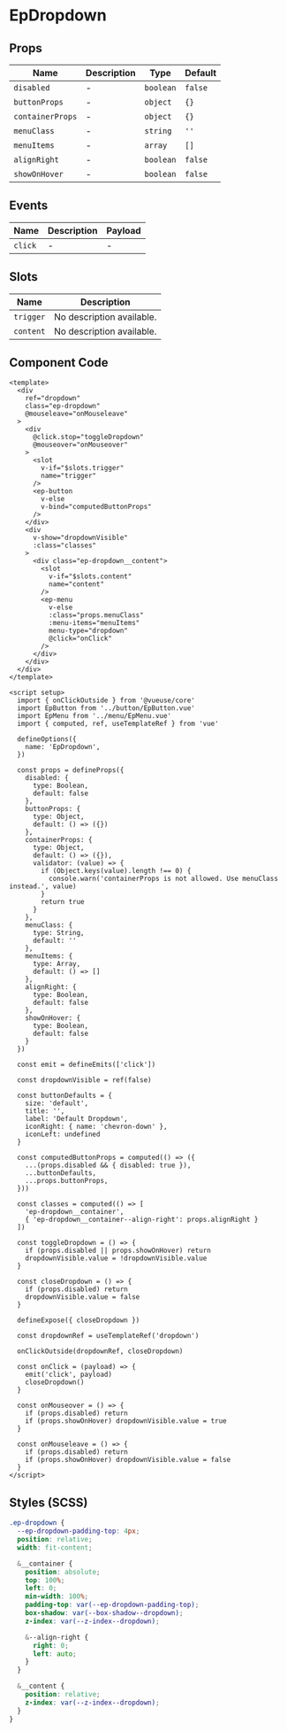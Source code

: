# EpDropdown



## Props
| Name | Description | Type | Default |
|------|-------------|------|---------|
| `disabled` | - | `boolean` | `false` |
| `buttonProps` | - | `object` | `{}` |
| `containerProps` | - | `object` | `{}` |
| `menuClass` | - | `string` | `''` |
| `menuItems` | - | `array` | `[]` |
| `alignRight` | - | `boolean` | `false` |
| `showOnHover` | - | `boolean` | `false` |

## Events
| Name    | Description                 | Payload    |
|---------|-----------------------------|------------|
| `click` | - | - |

## Slots
| Name | Description |
|------|-------------|
| `trigger` | No description available. |
| `content` | No description available. |

## Component Code

```vue
<template>
  <div
    ref="dropdown"
    class="ep-dropdown"
    @mouseleave="onMouseleave"
  >
    <div
      @click.stop="toggleDropdown"
      @mouseover="onMouseover"
    >
      <slot
        v-if="$slots.trigger"
        name="trigger"
      />
      <ep-button
        v-else
        v-bind="computedButtonProps"
      />
    </div>
    <div
      v-show="dropdownVisible"
      :class="classes"
    >
      <div class="ep-dropdown__content">
        <slot
          v-if="$slots.content"
          name="content"
        />
        <ep-menu
          v-else
          :class="props.menuClass"
          :menu-items="menuItems"
          menu-type="dropdown"
          @click="onClick"
        />
      </div>
    </div>
  </div>
</template>

<script setup>
  import { onClickOutside } from '@vueuse/core'
  import EpButton from '../button/EpButton.vue'
  import EpMenu from '../menu/EpMenu.vue'
  import { computed, ref, useTemplateRef } from 'vue'

  defineOptions({
    name: 'EpDropdown',
  })

  const props = defineProps({
    disabled: {
      type: Boolean,
      default: false
    },
    buttonProps: {
      type: Object,
      default: () => ({})
    },
    containerProps: {
      type: Object,
      default: () => ({}),
      validator: (value) => {
        if (Object.keys(value).length !== 0) {
          console.warn('containerProps is not allowed. Use menuClass instead.', value)
        }
        return true
      }
    },
    menuClass: {
      type: String,
      default: ''
    },
    menuItems: {
      type: Array,
      default: () => []
    },
    alignRight: {
      type: Boolean,
      default: false
    },
    showOnHover: {
      type: Boolean,
      default: false
    }
  })

  const emit = defineEmits(['click'])

  const dropdownVisible = ref(false)

  const buttonDefaults = {
    size: 'default',
    title: '',
    label: 'Default Dropdown',
    iconRight: { name: 'chevron-down' },
    iconLeft: undefined
  }

  const computedButtonProps = computed(() => ({
    ...(props.disabled && { disabled: true }),
    ...buttonDefaults,
    ...props.buttonProps,
  }))

  const classes = computed(() => [
    'ep-dropdown__container',
    { 'ep-dropdown__container--align-right': props.alignRight }
  ])

  const toggleDropdown = () => {
    if (props.disabled || props.showOnHover) return
    dropdownVisible.value = !dropdownVisible.value
  }

  const closeDropdown = () => {
    if (props.disabled) return
    dropdownVisible.value = false
  }

  defineExpose({ closeDropdown })

  const dropdownRef = useTemplateRef('dropdown')

  onClickOutside(dropdownRef, closeDropdown)

  const onClick = (payload) => {
    emit('click', payload)
    closeDropdown()
  }

  const onMouseover = () => {
    if (props.disabled) return
    if (props.showOnHover) dropdownVisible.value = true
  }

  const onMouseleave = () => {
    if (props.disabled) return
    if (props.showOnHover) dropdownVisible.value = false
  }
</script>

```

## Styles (SCSS)

```scss
.ep-dropdown {
  --ep-dropdown-padding-top: 4px;
  position: relative;
  width: fit-content;

  &__container {
    position: absolute;
    top: 100%;
    left: 0;
    min-width: 100%;
    padding-top: var(--ep-dropdown-padding-top);
    box-shadow: var(--box-shadow--dropdown);
    z-index: var(--z-index--dropdown);

    &--align-right {
      right: 0;
      left: auto;
    }
  }

  &__content {
    position: relative;
    z-index: var(--z-index--dropdown);
  }
}
```